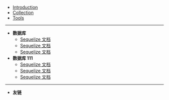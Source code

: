 - [Introduction](README.md)
- [Collection](Collection.md)
- [Tools](Tools.md)

---

- **数据库**
  - [Sequelize 文档](post/DataBase/Sequelize文档.md)
  - [Sequelize 文档](post/DataBase/Sequelize文档.md)
  - [Sequelize 文档](post/DataBase/Sequelize文档.md)
- **数据库 111**
  - [Sequelize 文档](post/DataBase/Sequelize文档.md)
  - [Sequelize 文档](post/DataBase/Sequelize文档.md)
  - [Sequelize 文档](post/DataBase/Sequelize文档.md)

---

- **友链**
